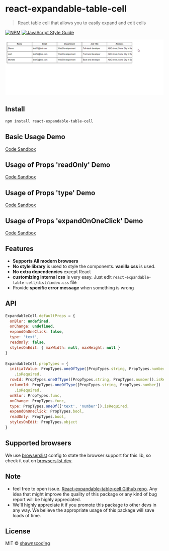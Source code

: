 # react-expandable-table-cell

> React table cell that allows you to easily expand and edit cells

[![NPM](https://img.shields.io/npm/v/react-expandable-table-cell.svg)](https://www.npmjs.com/package/react-expandable-table-cell) [![JavaScript Style Guide](https://img.shields.io/badge/code_style-standard-brightgreen.svg)](https://standardjs.com)

![Expandable Cell Demo](https://github.com/shawnscoding/react-expandable-table-cell/blob/master/asssets/demo_2.gif)

## Install

```bash
npm install react-expandable-table-cell
```

## Basic Usage Demo

[Code Sandbox](https://codesandbox.io/s/cell-basic-demo-woqxn?file=/src/Table.jsx)

## Usage of Props 'readOnly' Demo

[Code Sandbox](https://codesandbox.io/s/cell-readonly-demo-e1xvp?file=/src/Table.jsx)

## Usage of Props 'type' Demo

[Code Sandbox](https://codesandbox.io/s/cell-type-demo-jo1dj?file=/src/Table.jsx)

## Usage of Props 'expandOnOneClick' Demo

[Code Sandbox](https://codesandbox.io/s/cell-expandononeclick-demo-6t06u?file=/src/Table.jsx)

## Features

- **Supports All modern browsers**
- **No style library** is used to style the components. **vanilla css** is used.
- **No extra dependencies** except React
- **customizing internal css** is very easy. Just edit `react-expandable-table-cell/dist/index.css` file
- Provide **specific error message** when something is wrong

## API

```jsx
ExpandableCell.defaultProps = {
  onBlur: undefined,
  onChange: undefined,
  expandOnOneClick: false,
  type: 'text',
  readOnly: false,
  stylesOnEdit: { maxWidth: null, maxHeight: null }
}

ExpandableCell.propTypes = {
  initialValue: PropTypes.oneOfType([PropTypes.string, PropTypes.number])
    .isRequired,
  rowId: PropTypes.oneOfType([PropTypes.string, PropTypes.number]).isRequired,
  columnId: PropTypes.oneOfType([PropTypes.string, PropTypes.number])
    .isRequired,
  onBlur: PropTypes.func,
  onChange: PropTypes.func,
  type: PropTypes.oneOf(['text', 'number']).isRequired,
  expandOnOneClick: PropTypes.bool,
  readOnly: PropTypes.bool,
  stylesOnEdit: PropTypes.object
}
```

## Supported browsers

We use [browserslist](https://github.com/browserslist/browserslist) config to state the browser support for this lib, so check it out on [browserslist.dev](https://browserslist.dev/?q=ZGVmYXVsdHM%3D).

## Note

- feel free to open issue. [React-expandable-table-cell Github repo](https://github.com/shawnscoding/react-expandable-table-cell). Any idea that might improve the quality of this package or any kind of bug report will be highly appreciated.
- We'll highly appreciate it if you promote this package to other devs in any way. We believe the appropriate usage of this package will save loads of time.

## License

MIT © [shawnscoding](https://github.com/shawnscoding/react-expandable-table-cell/blob/master/LICENSE)
